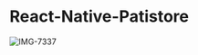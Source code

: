 # React-Native-Patistore

 ![IMG-7337](https://user-images.githubusercontent.com/82408055/144721036-dcb19516-f860-4c15-8fcc-cfd3b3acbaeb.PNG)
